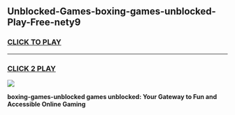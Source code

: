 
## Unblocked-Games-boxing-games-unblocked-Play-Free-nety9
<h3>
<a href="https://premium76.site?title=boxing-games-unblocked&ref=15A">CLICK TO PLAY</a></h3>
<hr>

<h3>
<a href="https://premium76.site?title=boxing-games-unblocked&ref=15A">CLICK 2 PLAY</a>
  
</h3>

<a href="https://premium76.site?title=boxing-games-unblocked&ref=15A"><img src="https://clearcache.store/games.png"></a>


**boxing-games-unblocked games unblocked: Your Gateway to Fun and Accessible Online Gaming**
